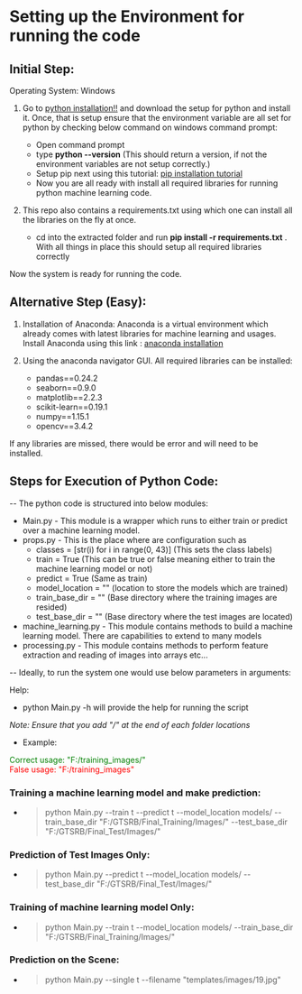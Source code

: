 # Setting up the Environment for running the code

## Initial Step:
Operating System: Windows

1. Go to [python installation!!](https://www.python.org/downloads/) and download the setup for python and install it. 
Once, that is setup ensure that the environment variable are all set for python by checking below command on windows command prompt:
    * Open command prompt
    * type **python --version** (This should return a version, if not the environment variables are not setup correctly.)
    * Setup pip next using this tutorial: [pip installation tutorial](https://pip.pypa.io/en/stable/installing/)
    * Now you are all ready with install all required libraries for running python machine learning code.

2. This repo also contains a requirements.txt using which one can install all the libraries on the fly at once.
    * cd into the extracted folder and run **pip install -r requirements.txt** . With all things in place this should setup all required libraries correctly

Now the system is ready for running the code.

## Alternative Step (Easy):
1. Installation of Anaconda:
Anaconda is a virtual environment which already comes with latest libraries for machine learning and usages.
Install Anaconda using this link : [anaconda installation](https://www.anaconda.com/)

2. Using the anaconda navigator GUI. All required libraries can be installed:

    *   pandas==0.24.2
    *   seaborn==0.9.0
    *   matplotlib==2.2.3 
    *   scikit-learn==0.19.1
    *   numpy==1.15.1
    *   opencv==3.4.2

If any libraries are missed, there would be error and will need to be installed.


## Steps for Execution of Python Code:
-- The python code is structured into below modules:
* Main.py - This module is a wrapper which runs to either train or predict over a machine learning model.
* props.py - This is the place where are configuration such as 
  * classes = [str(i) for i in range(0, 43)] (This sets the class labels)
  * train = True (This can be true or false meaning either to train the machine learning model or not)
  * predict = True (Same as train)
  * model_location = "" (location to store the models which are trained)
  * train_base_dir = "" (Base directory where the training images are resided)
  * test_base_dir = "" (Base directory where the test images are located)
*   machine_learning.py - This module contains methods to build a machine learning model. There are capabilities to extend to many models
*   processing.py - This module contains methods to perform feature extraction and reading of images into arrays etc...
    

-- Ideally, to run the system one would use below parameters in arguments:

Help:
*  python Main.py -h will provide the help for running the script

*_Note: Ensure that you add "/" at the end of each folder locations_*
   * Example:  
   
   <span style="color:green;">Correct usage: "F:/training_images/"</span>  
   <span style="color:red;">False usage: "F:/training_images"</span>

### Training a machine learning model and make prediction:
*  >python Main.py --train t --predict t --model_location models/ --train_base_dir "F:/GTSRB/Final_Training/Images/" --test_base_dir "F:/GTSRB/Final_Test/Images/"  

### Prediction of Test Images Only:
*  >python Main.py --predict t --model_location models/ --test_base_dir "F:/GTSRB/Final_Test/Images/"  

### Training of machine learning model Only:
*  >python Main.py --train t --model_location models/ --train_base_dir "F:/GTSRB/Final_Training/Images/"  

### Prediction on the Scene:
*  >python Main.py --single t --filename "templates/images/19.jpg"  
